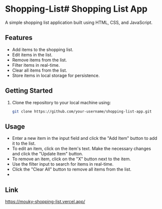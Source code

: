 # Shopping-List# Shopping List App

A simple shopping list application built using HTML, CSS, and JavaScript.

## Features

- Add items to the shopping list.
- Edit items in the list.
- Remove items from the list.
- Filter items in real-time.
- Clear all items from the list.
- Store items in local storage for persistence.

## Getting Started

1. Clone the repository to your local machine using:

   ```bash
   git clone https://github.com/your-username/shopping-list-app.git

## Usage
- Enter a new item in the input field and click the "Add Item" button to add it to the list.
- To edit an item, click on the item's text. Make the necessary changes and click the "Update Item" button.
- To remove an item, click on the "X" button next to the item.
- Use the filter input to search for items in real-time.
- Click the "Clear All" button to remove all items from the list.
- 
## Link
https://mouky-shopping-list.vercel.app/
